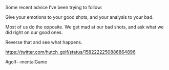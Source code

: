 Some recent advice I’ve been trying to follow:

Give your emotions to your good shots, and your analysis to your bad. 

Most of us do the opposite. We get mad at our bad shots, and ask what we did right on our good ones. 

Reverse that and see what happens.

https://twitter.com/hutch_golf/status/1582222250886864896

#golf--mentalGame